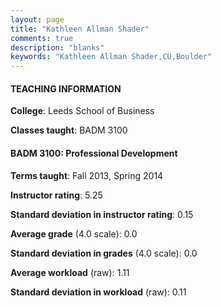```yaml
---
layout: page
title: "Kathleen Allman Shader" 
comments: true
description: "blanks"
keywords: "Kathleen Allman Shader,CU,Boulder"
---
```

<head>
<script src="https://ajax.googleapis.com/ajax/libs/jquery/2.1.3/jquery.min.js"></script>
<script src="https://dl.dropboxusercontent.com/s/pc42nxpaw1ea4o9/highcharts.js?dl=0"></script>
<!-- <script src="../assets/js/highcharts.js"></script> -->
<style type="text/css">@font-face {
	font-family: "Bebas Neue";
	src: url(https://www.filehosting.org/file/details/544349/BebasNeue Regular.otf) format("opentype");
	}
	h1.Bebas { 
		font-family: "Bebas Neue", Verdana, Tahoma;
	}
</style>
</head>
	   
#### TEACHING INFORMATION

**College**: Leeds School of Business

**Classes taught**: BADM 3100

#### BADM 3100: Professional Development

**Terms taught**: Fall 2013, Spring 2014

**Instructor rating**: 5.25

**Standard deviation in instructor rating**: 0.15

**Average grade** (4.0 scale): 0.0

**Standard deviation in grades** (4.0 scale): 0.0

**Average workload** (raw): 1.11

**Standard deviation in workload** (raw): 0.11

